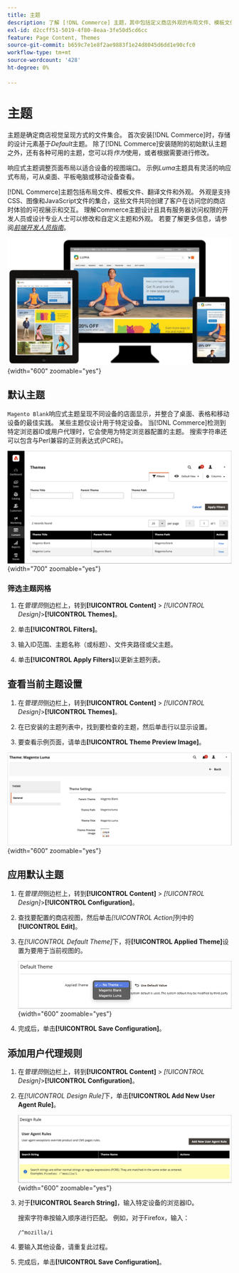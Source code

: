 ```yaml
---
title: 主题
description: 了解 [!DNL Commerce] 主题，其中包括定义商店外观的布局文件、模板文件、翻译文件和外观。
exl-id: d2ccff51-5019-4f80-8eaa-3fe50d5cd6cc
feature: Page Content, Themes
source-git-commit: b659c7e1e8f2ae9883f1e24d8045d6dd1e90cfc0
workflow-type: tm+mt
source-wordcount: '428'
ht-degree: 0%

---
```


# 主题

主题是确定商店视觉呈现方式的文件集合。 首次安装[!DNL Commerce]时，存储的设计元素基于&#x200B;_Default_&#x200B;主题。 除了[!DNL Commerce]安装随附的初始默认主题之外，还有各种可用的主题，您可以将&#x200B;_作为_&#x200B;使用，或者根据需要进行修改。

响应式主题调整页面布局以适合设备的视图端口。 示例&#x200B;_Luma_&#x200B;主题具有灵活的响应式布局，可从桌面、平板电脑或移动设备查看。

[!DNL Commerce]主题包括布局文件、模板文件、翻译文件和外观。 外观是支持CSS、图像和JavaScript文件的集合，这些文件共同创建了客户在访问您的商店时体验的可视展示和交互。 理解Commerce主题设计且具有服务器访问权限的开发人员或设计专业人士可以修改和自定义主题和外观。 若要了解更多信息，请参阅&#x200B;[_前端开发人员指南_](https://developer.adobe.com/commerce/frontend-core/guide/themes/)。

![Luma主题](./assets/design-responsive.png){width="600" zoomable="yes"}

## 默认主题

`Magento Blank`响应式主题呈现不同设备的店面显示，并整合了桌面、表格和移动设备的最佳实践。 某些主题仅设计用于特定设备。 当[!DNL Commerce]检测到特定浏览器ID或用户代理时，它会使用为特定浏览器配置的主题。 搜索字符串还可以包含与Perl兼容的正则表达式(PCRE)。

![主题](./assets/themes.png){width="700" zoomable="yes"}

### 筛选主题网格

1. 在&#x200B;_管理员_&#x200B;侧边栏上，转到&#x200B;**[!UICONTROL Content]** > _[!UICONTROL Design]_>**[!UICONTROL Themes]**。

1. 单击&#x200B;**[!UICONTROL Filters]**。

1. 输入ID范围、主题名称（或标题）、文件夹路径或父主题。

1. 单击&#x200B;**[!UICONTROL Apply Filters]**&#x200B;以更新主题列表。

## 查看当前主题设置

1. 在&#x200B;_管理员_&#x200B;侧边栏上，转到&#x200B;**[!UICONTROL Content]** > _[!UICONTROL Design]_>**[!UICONTROL Themes]**。

1. 在已安装的主题列表中，找到要检查的主题，然后单击行以显示设置。

1. 要查看示例页面，请单击&#x200B;**[!UICONTROL Theme Preview Image]**。

![预览主题](./assets/theme-settings.png){width="600" zoomable="yes"}

## 应用默认主题

1. 在&#x200B;_管理员_&#x200B;侧边栏上，转到&#x200B;**[!UICONTROL Content]** > _[!UICONTROL Design]_>**[!UICONTROL Configuration]**。

1. 查找要配置的商店视图，然后单击&#x200B;_[!UICONTROL Action]_&#x200B;列中的&#x200B;**[!UICONTROL Edit]**。

1. 在&#x200B;_[!UICONTROL Default Theme]_&#x200B;下，将&#x200B;**[!UICONTROL Applied Theme]**&#x200B;设置为要用于当前视图的。

   ![应用的主题](./assets/theme-default-apply.png){width="600" zoomable="yes"}

1. 完成后，单击&#x200B;**[!UICONTROL Save Configuration]**。

## 添加用户代理规则

1. 在&#x200B;_管理员_&#x200B;侧边栏上，转到&#x200B;**[!UICONTROL Content]** > _[!UICONTROL Design]_>**[!UICONTROL Configuration]**。

1. 在&#x200B;_[!UICONTROL Design Rule]_&#x200B;下，单击&#x200B;**[!UICONTROL Add New User Agent Rule]**。

   ![设计规则](./assets/theme-design-rule.png){width="600" zoomable="yes"}

1. 对于&#x200B;**[!UICONTROL Search String]**，输入特定设备的浏览器ID。

   搜索字符串按输入顺序进行匹配。 例如，对于Firefox，输入：

   `/^mozilla/i`

1. 要输入其他设备，请重复此过程。

1. 完成后，单击&#x200B;**[!UICONTROL Save Configuration]**。
